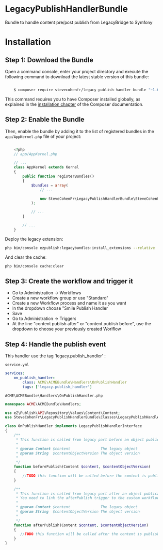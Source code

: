 # LegacyPublishHandlerBundle
Bundle to handle content pre/post publish from LegacyBridge to Symfony

Installation
============

Step 1: Download the Bundle
---------------------------

Open a command console, enter your project directory and execute the
following command to download the latest stable version of this bundle:

```bash

    $ composer require stevecohenfr/legacy-publish-handler-bundle "~1.0.*"
```

This command requires you to have Composer installed globally, as explained
in the [installation chapter](https://getcomposer.org/doc/00-intro.md) of the Composer documentation.

Step 2: Enable the Bundle
-------------------------

Then, enable the bundle by adding it to the list of registered bundles
in the ``app/AppKernel.php`` file of your project:

```php

    <?php
    // app/AppKernel.php

    // ...
    class AppKernel extends Kernel
    {
        public function registerBundles()
        {
            $bundles = array(
                // ...

                new SteveCohenFr\LegacyPublishHandlerBundle\SteveCohenFrLegacyPublishHandlerBundle(),
            );

            // ...
        }

        // ...
    }
```

Deploy the legacy extension:
```bash
php bin/console ezpublish:legacybundles:install_extensions --relative
```

And clear the cache:
```bash
php bin/console cache:clear
```

Step 3: Create the workflow and trigger it
------------------------------------------

- Go to Administration -> Workflows
- Create a new workflow group or use "Standard"
- Create a new Workflow process and name it as you want
- In the dropdown choose "Smile Publish Handler
- Save
- Go to Administration -> Triggers
- At the line "content publish after" or "content publish before", use the dropdown to choose your previously created Worlflow

Step 4: Handle the publish event
--------------------------------

This handler use the tag 'legacy.publish_handler' :

`service.yml`
```yml
services:
    on_publish_handler:
        class: ACME\ACMEBundle\Handlers\OnPublishHandler
        tags: ['legacy.publish_handler']
```

`ACME\ACMEBundle\Handlers\OnPublishHandler.php`
```php
namespace ACME\ACMEBundle\Handlers;

use eZ\Publish\API\Repository\Values\Content\Content;
use SteveCohenFr\LegacyPublishHandlerBundle\Classes\LegacyPublishHandlerInterface;

class OnPublishHandler implements LegacyPublishHandlerInterface
{
    /**
     * This function is called from legacy part before an object publication (called by workflow)
     *
     * @param Content $content              The legacy object
     * @param String  $contentObjectVersion The object version
     *
     */
    function beforePublish(Content $content, $contentObjectVersion)
    {
        //TODO this function will be called before the content is published
    }

    /**
     * This function is called from legacy part after an object publication (called by workflow)
     * You need to link the afterPublish trigger to the custom workflow
     *
     * @param Content $content              The legacy object
     * @param String  $contentObjectVersion The object version
     *
     */
    function afterPublish(Content $content, $contentObjectVersion)
    {
       //TODO this function will be called after the content is published
    }
}
```
